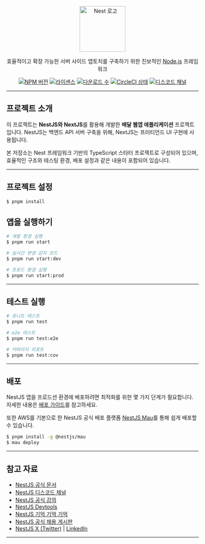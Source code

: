 <p align="center">
  <a href="http://nestjs.com/" target="blank"><img src="https://nestjs.com/img/logo-small.svg" width="120" alt="Nest 로고" /></a>
</p>

<p align="center">효율적이고 확장 가능한 서버 사이드 앱토치를 구축하기 위한 진보적인 <a href="http://nodejs.org" target="_blank">Node.js</a> 프레임워크</p>

<p align="center">
  <a href="https://www.npmjs.com/~nestjscore" target="_blank"><img src="https://img.shields.io/npm/v/@nestjs/core.svg" alt="NPM 버전" /></a>
  <a href="https://www.npmjs.com/~nestjscore" target="_blank"><img src="https://img.shields.io/npm/l/@nestjs/core.svg" alt="라이센스" /></a>
  <a href="https://www.npmjs.com/~nestjscore" target="_blank"><img src="https://img.shields.io/npm/dm/@nestjs/common.svg" alt="다운로드 수" /></a>
  <a href="https://circleci.com/gh/nestjs/nest" target="_blank"><img src="https://img.shields.io/circleci/build/github/nestjs/nest/master" alt="CircleCI 상태" /></a>
  <a href="https://discord.gg/G7Qnnhy" target="_blank"><img src="https://img.shields.io/badge/discord-online-brightgreen.svg" alt="디스코드 채널" /></a>
</p>

---

## 프로젝트 소개

이 프로젝트는 **NestJS와 NextJS**를 활용해 개발한 **배달 웹앱 애플리케이션** 프로젝트입니다.
NestJS는 백엔드 API 서버 구축을 위해, NextJS는 프러티언드 UI 구현에 사용됩니다.

본 저장소는 Nest 프레임워크 기반의 TypeScript 스타터 프로젝트로 구성되어 있으며,
효율적인 구조와 테스팅 환경, 배포 설정과 같은 내용이 포함되어 있습니다.

---

## 프로젝트 설정

```bash
$ pnpm install
```

## 앱을 실행하기

```bash
# 개발 환경 실행
$ pnpm run start

# 실시간 변경 감지 모드
$ pnpm run start:dev

# 프로드 환경 실행
$ pnpm run start:prod
```

---

## 테스트 실행

```bash
# 유니트 테스트
$ pnpm run test

# e2e 테스트
$ pnpm run test:e2e

# 커버리지 리포트
$ pnpm run test:cov
```

---

## 배포

NestJS 앱을 프로드션 환경에 배포하려면 최적화를 위한 몇 가지 단계가 필요합니다.
자세한 내용은 [배포 가이드](https://docs.nestjs.com/deployment)를 참고하세요.

또한 AWS를 기본으로 한 NestJS 공식 배포 플랫폼 [NestJS Mau](https://mau.nestjs.com)를 통해 쉽게 배포할 수 있습니다.

```bash
$ pnpm install -g @nestjs/mau
$ mau deploy
```

---

## 참고 자료

* [NestJS 공식 문서](https://docs.nestjs.com)
* [NestJS 디스코드 채널](https://discord.gg/G7Qnnhy)
* [NestJS 공식 강의](https://courses.nestjs.com)
* [NestJS Devtools](https://devtools.nestjs.com)
* [NestJS 기억 기억 기억](https://enterprise.nestjs.com)
* [NestJS 공식 채용 게시판](https://jobs.nestjs.com)
* [NestJS X (Twitter)](https://x.com/nestframework) | [LinkedIn](https://linkedin.com/company/nestjs)

---
